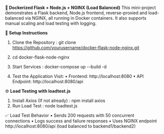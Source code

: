 **🚀 Dockerized Flask + Node.js + NGINX (Load Balanced)**
This mini-project demonstrates a Flask backend, Node.js frontend, reverse-proxied and load-balanced via NGINX, all running in Docker containers. It also supports manual scaling and load testing with logging.

**🔧 Setup Instructions**

1. Clone the Repository : git clone https://github.com/yourusername/docker-flask-node-nginx.git

2. cd docker-flask-node-nginx

3. Start Services : docker-compose up --build -d

4. Test the Application
Visit:
	•	Frontend: http://localhost:8080
	•	API Endpoint: http://localhost:8080/api

⚙️ **Load Testing with loadtest.js**

1. Install Axios (If not already) : npm install axios
2. Run Load Test : node loadtest.js
     
✅ Load Test Behavior
	•	Sends 200 requests with 50 concurrent connections
	•	Logs success and failure responses
	•	Uses NGINX endpoint http://localhost:8080/api (load balanced to backend1/backend2)
